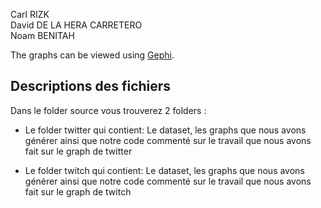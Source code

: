 Carl RIZK  
David DE LA HERA CARRETERO  
Noam BENITAH

The graphs can be viewed using [Gephi](https://gephi.org).

## Descriptions des fichiers

Dans le folder source vous trouverez 2 folders : 

- Le folder twitter qui contient: Le dataset, les graphs que nous avons générer ainsi que notre code commenté sur le travail que nous avons fait sur le graph de twitter

- Le folder twitch qui contient: Le dataset, les graphs que nous avons générer ainsi que notre code commenté sur le travail que nous avons fait sur le graph de twitch
